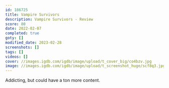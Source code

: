 ```yaml
---
id: 186725
title: Vampire Survivors
description: Vampire Survivors - Review
score: 80
date: 2022-02-07
completed: true
goty: []
modified_date: 2023-02-28
screenshots: []
tags: []
videos: []
cover: //images.igdb.com/igdb/image/upload/t_cover_big/co4bzv.jpg
image: //images.igdb.com/igdb/image/upload/t_screenshot_huge/scf8q3.jpg
---
```

Addicting, but could have a ton more content.